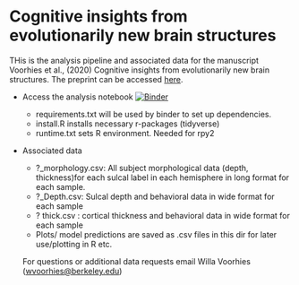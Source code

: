 # Cognitive insights from evolutionarily new brain structures
THis is the analysis pipeline and associated data for the manuscript Voorhies et al., (2020) Cognitive insights from evolutionarily new brain structures. The preprint can be accessed [here](https://www.biorxiv.org/content/10.1101/2020.11.07.372805v1).
- Access the analysis  notebook
[![Binder](https://mybinder.org/badge_logo.svg)](https://mybinder.org/v2/gh/wvoorhies/CognitiveInsights_SulcalMorphology.git/HEAD)

  - requirements.txt will be used by binder to set up dependencies.
  - install.R installs necessary r-packages (tidyverse)
  - runtime.txt sets R environment. Needed for rpy2
- Associated data
  - ?_morphology.csv: All subject morphological data (depth, thickness)for each sulcal label in each hemisphere in long format for each sample.
  - ?_Depth.csv: Sulcal depth and behavioral data in wide format for each sample
  - ? thick.csv : cortical thickness and behavioral data in wide format for each sample
  - Plots/  model predictions are saved as .csv files in this dir for later use/plotting in R etc. 
  
  For questions or additional data requests email Willa Voorhies (wvoorhies@berkeley.edu)
